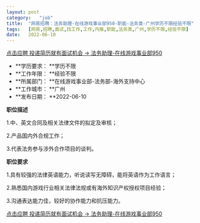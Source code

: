 ```yaml
---
layout:	post
category:	"job"
title:	"网易招聘：法务助理-在线游戏事业部950-职能-法务类-广州学历不限经验不限"
tags:	[网易,招聘,面试,找工作,工作,内推,职能,法务类,广州,学历不限,经验不限]
date:	2022-06-10
---
```


[点击应聘 投递简历就有面试机会 ->  法务助理-在线游戏事业部950](http://mobile.bole.netease.com/bole/boleDetail?id=40813&employeeId=346f03c3cda5f04c&key=all)



- **学历要求： **学历不限
- **工作年限： **经验不限
- **所属部门： **在线游戏事业部-法务部-海外支持中心
- **工作城市： **广州
- **发布日期： **2022-06-10



**职位描述**

1.中、英文合同及相关法律文件的拟定及审核；

2.产品国内外合规工作；

3.代表法务参与涉外合作项目的谈判。



**职位要求**

1.具有较强的法律英语能力，听说读写无障碍，能将英语作为工作语言；

2.熟悉国内游戏行业相关法律法规或有海外知识产权授权项目经验；

3.沟通表达能力佳，较好的协作能力和抗压能力。



[点击应聘 投递简历就有面试机会 ->  法务助理-在线游戏事业部950](http://mobile.bole.netease.com/bole/boleDetail?id=40813&employeeId=346f03c3cda5f04c&key=all)
